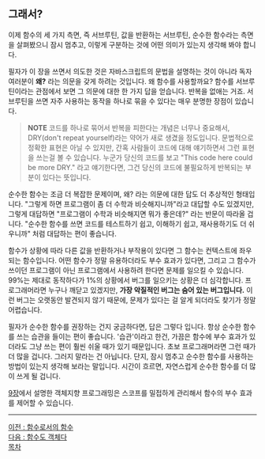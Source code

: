## 그래서?
이제 함수의 세 가지 측면, 즉 서브루틴, 값을 반환하는 서브루틴, 순수한 함수라는 측면을 살펴봤으니 잠시 멈추고, 이렇게 구분하는 것에 어떤 의미가 있는지 생각해 봐야 합니다.

필자가 이 장을 쓰면서 의도한 것은 자바스크립트의 문법을 설명하는 것이 아니라 독자 여러분이 <b>왜?</b> 라는 의문을 갖게 하려는 것입니다. 왜 함수를 사용할까요? 함수를 서브루틴이라는 관점에서 보면 그 의문에 대한 한 가지 답을 얻습니다. 반복을 없애는 거죠. 서브루틴을 쓰면 자주 사용하는 동작을 하나로 묶을 수 있다는 매우 분명한 장점이 있습니다.

> <b>NOTE</b> 코드를 하나로 묶어서 반복을 피한다는 개념은 너무나 중요해서, DRY(don't repeat yourself)라는 약어가 새로 생겼을 정도입니다. 문법적으로 정확한 표현은 아닐 수 있지만, 간혹 사람들이 코드에 대해 얘기하면서 그런 표현을 쓰는걸 볼 수 있습니다. 누군가 당신의 코드를 보고 "This code here could be more DRY." 라고 얘기한다면, 그건 당신의 코드에 불필요하게 반복되는 부분이 있다는 뜻입니다.

순수한 함수는 조금 더 복잡한 문제이며, 왜? 라는 의문에 대한 답도 더 추상적인 형태입니다. "그렇게 하면 프로그램이 좀 더 수학과 비슷해지니까"라고 대답할 수도 있겠지만, 그렇게 대답하면 "프로그램이 수학과 비슷해지면 뭐가 좋은데?" 라는 반문이 따라올 겁니다. "순수한 함수를 쓰면 코드를 테스트하기 쉽고, 이해하기 쉽고, 재사용하기도 더 쉬우니까" 처럼 대답하는 편이 좋습니다.

함수가 상황에 따라 다른 값을 반환하거나 부작용이 있다면 그 함수는 컨텍스트에 좌우되는 함수입니다. 어떤 함수가 정말 유용하더라도 부수 효과가 있다면, 그리고 그 함수가 쓰이던 프로그램이 아닌 프로그램에서 사용하려 한다면 문제를 일으킬 수 있습니다. 99%는 제대로 동작하다가 1%의 상황에서 버그를 일으키는 상황은 더 심각합니다. 프로그래머라면 누구나 깨닫고 있겠지만, <b>가장 악질적인 버그는 숨어 있는 버그입니다.</b> 이런 버그는 오랫동안 발견되지 않기 때문에, 문제가 있다는 걸 알게 되더라도 찾기가 정말 어렵습니다.

필자가 순수한 함수를 권장하는 건지 궁금하다면, 답은 그렇다 입니다. 항상 순수한 함수를 쓰는 습관을 들이는 편이 좋습니다. '습관'이라고 한건, 가끔은 함수에 부수 효과가 있더라도 그냥 쓰는 편이 훨씬 쉬울 때가 있기 때문입니다. 초보 프로그래머라면 그런 때가 더 많을 겁니다. 그러지 말라는 건 아닙니다. 단지, 잠시 멈추고 순수한 함수를 사용하는 방법이 있는지 생각해 보라는 말입니다. 시간이 흐르면, 자연스럽게 순수한 함수를 더 많이 쓰게 될 겁니다.

[9장](../CHAPTER_9/preview.md)에서 설명한 객체지향 프로그래밍은 스코프를 밀접하게 관리해서 함수의 부수 효과를 제어할 수 있습니다.

***
[이전 : 함수로서의 함수](13.3.md) <br/>
[다음 : 함수도 객체다](13.4.1.md) <br/>
[목차](../progressCheck.md)